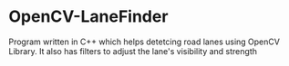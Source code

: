 # OpenCV-LaneFinder
Program written in C++ which helps detetcing road lanes using OpenCV Library. It also has filters to adjust the lane's visibility and strength
